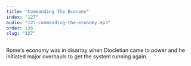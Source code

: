 ```yaml
---
title: "Commanding The Economy"
index: "127"
audio: "127-commanding-the-economy.mp3"
order: 136
slug: "127"
---
```


Rome's economy was in disarray when Diocletian came to power and he initiated major overhauls to get the system running again.


